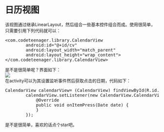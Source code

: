 # 日历视图
该视图通过继承LinearLayout，然后组合一些基本控件组合而成。使用很简单，只需要引用下列代码就可以：<br/>
<pre>&lt;com.codeteenager.library.CalendarView
        android:id="@+id/cv"
        android:layout_width="match_parent"
        android:layout_height="wrap_content">
&lt;/com.codeteenager.library.CalendarView></pre>
是不是很简单呢？界面如下：<br/>
![](http://ww3.sinaimg.cn/large/006HJ39wgy1ffnlbermccj30bg0awwew.jpg)<br/>
在activity可以为其设置监听事件然后获取点击的日期，代码如下：<br/>
<pre>CalendarView calendarView= (CalendarView) findViewById(R.id.cv);
        calendarView.setListener(new CalendarView.CalendarViewListener() {
            @Override
            public void onItemPress(Date date) {
            }
        });</pre>
是不是很简单，喜欢的话点个star吧。
